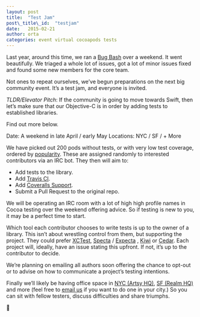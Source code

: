 ```yaml
---
layout: post
title:  "Test Jam"
post\_title\_id:  "testjam"
date:   2015-02-21
author: orta
categories: event virtual cocoapods tests 
---
```


Last year, around this time, we ran a [Bug Bash][1] over a weekend. It went beautifully. We triaged a whole lot of issues, got a lot of minor issues fixed and found some new members for the core team.

Not ones to repeat ourselves, we’ve begun preparations on the next big community event. It’s a test jam, and everyone is invited.

*TLDR/Elevator Pitch*: If the community is going to move towards Swift, then let’s make sure that our Objective-C is in order by adding tests to established libraries.

Find out more below.

<!-- more -->

Date: A weekend in late April / early May
Locations: NYC / SF / + More

We have picked out 200 pods without tests, or with very low test coverage, ordered by [popularity][2]. These are assigned randomly to interested contributors via an IRC bot. They then will aim to:

* Add tests to the library.
* Add [Travis CI][3].
* Add [Coveralls Support][4].
* Submit a Pull Request to the original repo.

We will be operating an IRC room with a lot of high high profile names in Cocoa testing over the weekend offering advice. So if testing is new to you, it may be  a perfect time to start.

Which tool each contributor chooses to write tests is up to the owner of a library. This isn’t about wrestling control from them, but supporting the project. They could prefer [XCTest][5], [Specta][6] / [Expecta][7] , [Kiwi][8] or [Cedar][9]. Each project will, ideally, have an issue stating this upfront. If not, it’s up to the contributor to decide.

We’re planning on emailing all authors soon offering the chance to opt-out or to advise on how to communicate a project’s testing intentions. 

Finally we’ll likely be having office space in [NYC (Artsy HQ)][10], [SF (Realm HQ)][11] and more (feel free to [email us][12] if you want to do one in your city.) So you can sit with fellow testers, discuss difficulties and share triumphs. 

🎉

[1]:	http://blog.cocoapods.org/CocoaPods-Bug-Bash/
[2]:	https://github.com/CocoaPods/search.cocoapods.org/blob/master/lib/models/pod.rb#L43-L56
[3]:	http://docs.travis-ci.com/user/languages/objective-c/
[4]:	https://coveralls.io
[5]:	http://www.objc.io/issue-15/xctest.html
[6]:	https://github.com/specta/specta
[7]:	https://github.com/specta/expecta
[8]:	https://github.com/kiwi-bdd/Kiwi
[9]:	https://github.com/pivotal/cedar
[10]:	https://foursquare.com/v/artsy/4f53d65de4b0b589399898a1
[11]:	https://foursquare.com/v/realm-hq/542225f4498ecb1a8a4ca642
[12]:	mailto:info@cocoapods.org